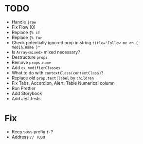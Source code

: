 # TODO

- Handle `|raw`
- Fix Flow [0]
- Replace `{% if`
- Replace `{% for`
- Check potentially ignored prop in string `title="Follow me on { media.name }"`
- Is `Array<mixed>` mixed necessary?
- Destructure `props`
- Remove `props.name`
- Add `cx modifierClasses`
- What to do with `contextClass(contextClass)`?
- Replace old `prop.text|label` by `children`
- Fix Tabs, Accordion, Alert, Table Numerical column
- Run Prettier
- Add Storybook
- Add Jest tests

# Fix

- Keep sass prefix `t-`?
- Address `// TODO`
